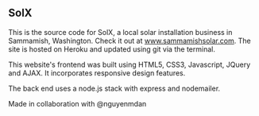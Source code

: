 ## SolX

This is the source code for SolX, a local solar installation business in Sammamish, Washington. Check it out at www.sammamishsolar.com. The site is hosted on Heroku and updated using git via the terminal. 

This website's frontend was built using HTML5, CSS3, Javascript, JQuery and AJAX. It incorporates responsive design features. 

The back end uses a node.js stack with express and nodemailer. 

Made in collaboration with @nguyenmdan
